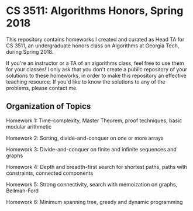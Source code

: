 # CS 3511: Algorithms Honors, Spring 2018
This repository contains homeworks I created and curated as Head TA for CS 3511,
an undergraduate honors class on Algorithms at Georgia Tech, during Spring 2018.

If you're an instructor or a TA of an algorithms class, feel free to use them
for your classes! I only ask that you don't create a public repository of your
solutions to these homeworks, in order to make this repository an effective
teaching resource. If you'd like to know the solutions to any of the problems,
please contact me.

## Organization of Topics
Homework 1: Time-complexity, Master Theorem, proof techniques, basic modular arithmetic

Homework 2: Sorting, divide-and-conquer on one or more arrays

Homework 3: Divide-and-conquer on finite and infinite sequences and graphs

Homework 4: Depth and breadth-first search for shortest paths, paths with constraints, connected components

Homework 5: Strong connectivity, search with memoization on graphs, Bellman-Ford

Homework 6: Minimum spanning tree, greedy and dynamic programming
